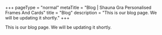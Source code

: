 +++
pageType = "normal"
metaTitle = "Blog | Shauna Gra Personalised Frames And Cards"
title = "Blog"
description = "This is our blog page. We will be updating it shortly."
+++

This is our blog page. We will be updating it shortly.
